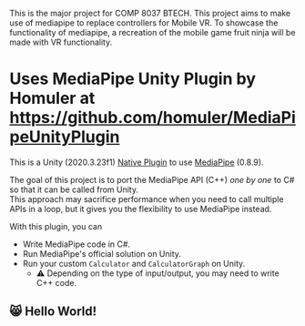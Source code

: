 This is the major project for COMP 8037 BTECH. This project aims to make use of mediapipe to replace controllers for Mobile VR.
To showcase the functionality of mediapipe, a recreation of the mobile game fruit ninja will be made with VR functionality. 

# Uses MediaPipe Unity Plugin by Homuler at https://github.com/homuler/MediaPipeUnityPlugin

This is a Unity (2020.3.23f1) [Native Plugin](https://docs.unity3d.com/Manual/NativePlugins.html) to use [MediaPipe](https://github.com/google/mediapipe) (0.8.9).

The goal of this project is to port the MediaPipe API (C++) _one by one_ to C# so that it can be called from Unity.\
This approach may sacrifice performance when you need to call multiple APIs in a loop, but it gives you the flexibility to use MediaPipe instead.

With this plugin, you can

- Write MediaPipe code in C#.
- Run MediaPipe's official solution on Unity.
- Run your custom `Calculator` and `CalculatorGraph` on Unity.
  - :warning: Depending on the type of input/output, you may need to write C++ code.

## :smile_cat: Hello World!
